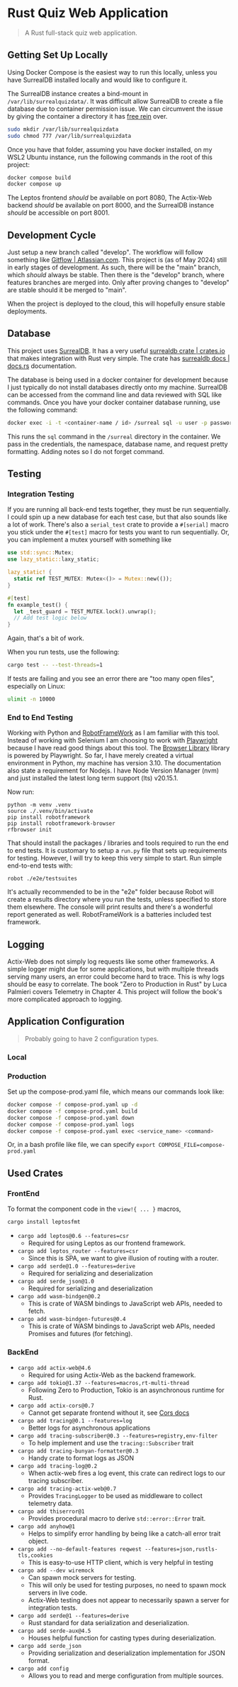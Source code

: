 # Rust Quiz Web Application

> A Rust full-stack quiz web application.

## Getting Set Up Locally

Using Docker Compose is the easiest way to run this locally,
unless you have SurrealDB installed locally and would like to configure it.

The SurrealDB instance creates a bind-mount in `/var/lib/surrealquizdata/`.
It was difficult allow SurrealDB to create a file database due to container permission issue.
We can circumvent the issue by giving the container a directory it has [free rein](https://www.vocabulary.com/articles/pardon-the-expression/free-rein-vs-free-reign) over.

```bash
sudo mkdir /var/lib/surrealquizdata
sudo chmod 777 /var/lib/surrealquizdata
```

Once you have that folder, assuming you have docker installed,
on my WSL2 Ubuntu instance, run the following commands in the root of this project:

```bash
docker compose build
docker compose up
```

The Leptos frontend _should_ be available on port 8080,
The Actix-Web backend _should_ be available on port 8000,
and the SurrealDB instance _should_ be accessible on port 8001.

## Development Cycle

Just setup a new branch called "develop".
The workflow will follow something like [Gitflow | Atlassian.com](https://www.atlassian.com/continuous-delivery/continuous-integration/trunk-based-development).
This project is (as of May 2024) still in early stages of development.
As such, there will be the "main" branch, which _should_ always be stable.
Then there is the "develop" branch, where features branches are merged into.
Only after proving changes to "develop" are stable should it be merged to "main".

When the project is deployed to the cloud, this will hopefully ensure stable deployments.

## Database

This project uses [SurrealDB](https://surrealdb.com/).
It has a very useful [surrealdb crate | crates.io](https://crates.io/crates/surrealdb)
that makes integration with Rust very simple.
The crate has [surrealdb docs | docs.rs](https://docs.rs/surrealdb/latest/surrealdb/index.html) documentation.

The database is being used in a docker container for development because I just typically do not install databases directly onto my machine.
SurrealDB can be accessed from the command line and data reviewed with SQL like commands.
Once you have your docker container database running, use the following command:

```bash
docker exec -i -t <container-name / id> /surreal sql -u user -p password --ns surreal --db quiz_app --pretty
```

This runs the `sql` command in the `/surreal` directory in the container.
We pass in the credentials, the namespace, database name, and request pretty formatting.
Adding notes so I do not forget command.

## Testing

### Integration Testing

If you are running all back-end tests together, they must be run sequentially.
I could spin up a new database for each test case, but that also sounds like a lot of work.
There's also a `serial_test` crate to provide a `#[serial]` macro you stick under the `#[test]` macro
for tests you want to run sequentially.
Or, you can implement a mutex yourself with something like

```rust
use std::sync::Mutex;
use lazy_static::laxy_static;

lazy_static! {
  static ref TEST_MUTEX: Mutex<()> = Mutex::new(());
}

#[test]
fn example_test() {
  let _test_guard = TEST_MUTEX.lock().unwrap();
  // Add test logic below
}
```

Again, that's a bit of work.

When you run tests, use the following:

```bash
cargo test -- --test-threads=1
```

If tests are failing and you see an error there are "too many open files",
especially on Linux:

```bash
ulimit -n 10000
```

### End to End Testing

Working with Python and [RobotFrameWork](https://robotframework.org) as I am familiar with this tool.
Instead of working with Selenium I am choosing to work with [Playwright](https://playwright.dev) because I have read good things about this tool.
The [Browser Library](https://robotframework-browser.org) library is powered by Playwright.
So far, I have merely created a virtual environment in Python, my machine has version 3.10.
The documentation also state a requirement for Nodejs.
I have Node Version Manager (nvm) and just installed the latest long term support (lts) v20.15.1.

Now run:

```
python -m venv .venv
source ./.venv/bin/activate
pip install robotframework
pip install robotframework-browser
rfbrowser init
```

That should install the packages / libraries and tools required to run the end to end tests.
It is customary to setup a `run.py` file that sets up requirements for testing.
However, I will try to keep this very simple to start.
Run simple end-to-end tests with:

```
robot ./e2e/testsuites
```

It's actually recommended to be in the "e2e" folder because Robot will create a results directory where you run the tests,
unless specified to store them elsewhere.
The console will print results and there's a wonderful report generated as well.
RobotFrameWork is a batteries included test framework.

## Logging

Actix-Web does not simply log requests like some other frameworks.
A simple logger might due for some applications,
but with multiple threads serving many users,
an error could become hard to trace.
This is why logs should be easy to correlate.
The book "Zero to Production in Rust" by Luca Palmieri covers Telemetry in Chapter 4.
This project will follow the book's more complicated approach to logging.

## Application Configuration

> Probably going to have 2 configuration types.

### Local

### Production

Set up the compose-prod.yaml file, which means our commands look like:

```bash
docker compose -f compose-prod.yaml up -d
docker compose -f compose-prod.yaml build
docker compose -f compose-prod.yaml down
docker compose -f compose-prod.yaml logs
docker compose -f compose-prod.yaml exec <service_name> <command>
```

Or, in a bash profile like file, we can specify `export COMPOSE_FILE=compose-prod.yaml`

## Used Crates

### FrontEnd

To format the component code in the `view!{ ... }` macros,

```bash
cargo install leptosfmt
```

- `cargo add leptos@0.6 --features=csr`
  - Required for using Leptos as our frontend framework.
- `cargo add leptos_router --features=csr`
  - Since this is SPA, we want to give illusion of routing with a router.
- `cargo add serde@1.0 --features=derive`
  - Required for serializing and deserialization
- `cargo add serde_json@1.0`
  - Required for serializing and deserialization
- `cargo add wasm-bindgen@0.2`
  - This is crate of WASM bindings to JavaScript web APIs, needed to fetch.
- `cargo add wasm-bindgen-futures@0.4`
  - This is crate of WASM bindings to JavaScript web APIs, needed Promises and futures (for fetching).

### BackEnd

- `cargo add actix-web@4.6`
  - Required for using Actix-Web as the backend framework.
- `cargo add tokio@1.37 --features=macros,rt-multi-thread`
  - Following Zero to Production, Tokio is an asynchronous runtime for Rust.
- `cargo add actix-cors@0.7`
  - Cannot get separate frontend without it, see [Cors docs](https://docs.rs/actix-cors/latest/actix_cors/)
- `cargo add tracing@0.1 --features=log`
  - Better logs for asynchronous applications
- `cargo add tracing-subscriber@0.3 --features=registry,env-filter`
  - To help implement and use the `tracing::Subscriber` trait
- `cargo add tracing-bunyan-formatter@0.3`
  - Handy crate to format logs as JSON
- `cargo add tracing-log@0.2`
  - When actix-web fires a log event, this crate can redirect logs to our tracing subscriber.
- `cargo add tracing-actix-web@0.7`
  - Provides `TracingLogger` to be used as middleware to collect telemetry data.
- `cargo add thiserror@1`
  - Provides procedural macro to derive `std::error::Error` trait.
- `cargo add anyhow@1`
  - Helps to simplify error handling by being like a catch-all error trait object.
- `cargo add --no-default-features reqwest --features=json,rustls-tls,cookies`
  - This is easy-to-use HTTP client, which is very helpful in testing
- `cargo add --dev wiremock`
  - Can spawn mock servers for testing.
  - This will only be used for testing purposes, no need to spawn mock servers in live code.
  - Actix-Web testing does not appear to necessarily spawn a server for integration tests.
- `cargo add serde@1 --features=derive`
  - Rust standard for data serialization and deserialization.
- `cargo add serde-aux@4.5`
  - Houses helpful function for casting types during deserialization.
- `cargo add serde_json`
  - Providing serialization and deserialization implementation for JSON format.
- `cargo add config`
  - Allows you to read and merge configuration from multiple sources.
